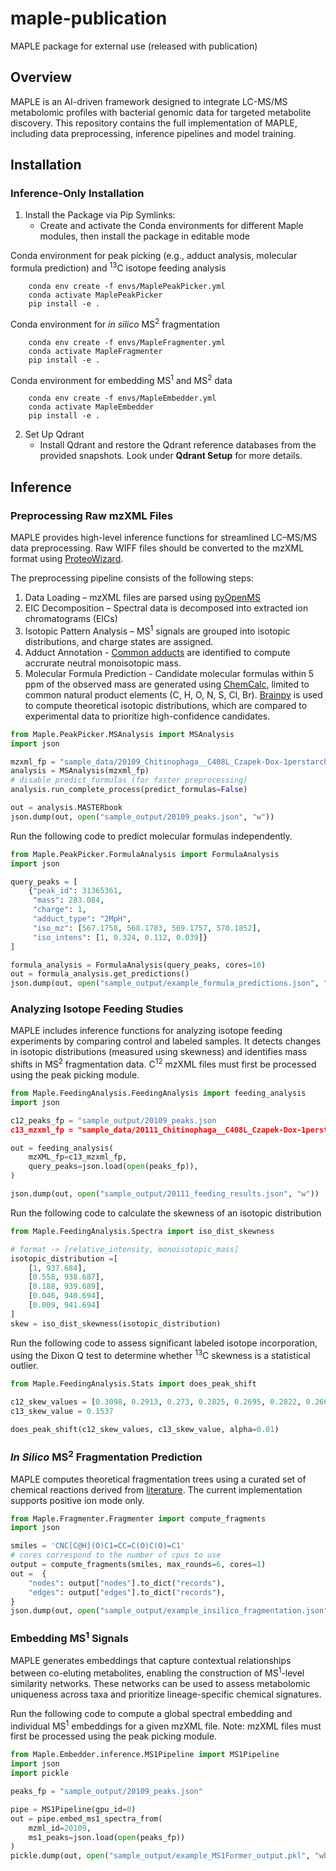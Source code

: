 # maple-publication
MAPLE package for external use (released with publication)

## Overview
MAPLE is an AI-driven framework designed to integrate LC-MS/MS metabolomic profiles with bacterial genomic data for targeted metabolite discovery. This repository contains the full implementation of MAPLE, including data preprocessing, inference pipelines and model training.

## Installation

### Inference-Only Installation
1. Install the Package via Pip Symlinks:
    - Create and activate the Conda environments for different Maple modules, then install the package in editable mode

Conda environment for peak picking (e.g., adduct analysis, molecular formula prediction) and <sup>13</sup>C isotope feeding analysis 
```
    conda env create -f envs/MaplePeakPicker.yml
    conda activate MaplePeakPicker
    pip install -e .
```

Conda environment for _in silico_ MS<sup>2</sup> fragmentation
```
    conda env create -f envs/MapleFragmenter.yml
    conda activate MapleFragmenter
    pip install -e .
```

Conda environment for embedding MS<sup>1</sup> and MS<sup>2</sup> data
```
    conda env create -f envs/MapleEmbedder.yml
    conda activate MapleEmbedder
    pip install -e .
```

2. Set Up Qdrant
    - Install Qdrant and restore the Qdrant reference databases from the provided snapshots. Look under **Qdrant Setup** for more details.

## Inference

### Preprocessing Raw mzXML Files

MAPLE provides high-level inference functions for streamlined LC–MS/MS data preprocessing. Raw WIFF files should be converted to the mzXML format using [ProteoWizard](https://hub.docker.com/r/proteowizard/pwiz-skyline-i-agree-to-the-vendor-licenses).

The preprocessing pipeline consists of the following steps:
1. Data Loading – mzXML files are parsed using [pyOpenMS](https://pyopenms.readthedocs.io/en/latest/)
2. EIC Decomposition – Spectral data is decomposed into extracted ion chromatograms (EICs)
3. Isotopic Pattern Analysis – MS<sup>1</sup> signals are grouped into isotopic distributions, and charge states are assigned.
4. Adduct Annotation - [Common adducts](https://github.com/magarveylab/maple-publication/blob/main/Maple/PeakPicker/database/adducts.csv) are identified to compute accrurate neutral monoisotopic mass.
5. Molecular Formula Prediction - Candidate molecular formulas within 5 ppm of the observed mass are generated using [ChemCalc](https://www.chemcalc.org/), limited to common natural product elements (C, H, O, N, S, Cl, Br). [Brainpy](https://github.com/mobiusklein/brainpy) is used to compute theoretical isotopic distributions, which are compared to experimental data to prioritize high-confidence candidates.
```python
from Maple.PeakPicker.MSAnalysis import MSAnalysis
import json

mzxml_fp = "sample_data/20109_Chitinophaga__C408L_Czapek-Dox-1perstarch_HP20-XAD7bags_C12_1.mzXML"
analysis = MSAnalysis(mzxml_fp)
# disable predict_formulas (for faster preprocessing)
analysis.run_complete_process(predict_formulas=False)

out = analysis.MASTERbook
json.dump(out, open("sample_output/20109_peaks.json", "w"))
```

Run the following code to predict molecular formulas independently.
```python
from Maple.PeakPicker.FormulaAnalysis import FormulaAnalysis
import json

query_peaks = [
    {"peak_id": 31365361,
     "mass": 283.084,
     "charge": 1,
     "adduct_type": "2MpH",
     "iso_mz": [567.1758, 568.1783, 569.1757, 570.1852],
     "iso_intens": [1, 0.324, 0.112, 0.039]}
]

formula_analysis = FormulaAnalysis(query_peaks, cores=10)
out = formula_analysis.get_predictions()
json.dump(out, open("sample_output/example_formula_predictions.json", "w"))
```

### Analyzing Isotope Feeding Studies

MAPLE includes inference functions for analyzing isotope feeding experiments by comparing control and labeled samples. It detects changes in isotopic distributions (measured using skewness) and identifies mass shifts in MS<sup>2</sup> fragmentation data. C<sup>12</sup> mzXML files must first be processed using the peak picking module.

```python
from Maple.FeedingAnalysis.FeedingAnalysis import feeding_analysis
import json

c12_peaks_fp = "sample_output/20109_peaks.json
c13_mzxml_fp = "sample_data/20111_Chitinophaga__C408L_Czapek-Dox-1perstarch_HP20-XAD7bags_C13_1.mzXML"

out = feeding_analysis(
    mzXML_fp=c13_mzxml_fp,
    query_peaks=json.load(open(peaks_fp)),
)

json.dump(out, open("sample_output/20111_feeding_results.json", "w"))
```

Run the following code to calculate the skewness of an isotopic distribution
```python
from Maple.FeedingAnalysis.Spectra import iso_dist_skewness

# format -> [relative_intensity, monoisotopic_mass]
isotopic_distribution =[
    [1, 937.684],
    [0.558, 938.687],
    [0.188, 939.689],
    [0.046, 940.694],
    [0.009, 941.694]
]
skew = iso_dist_skewness(isotopic_distribution)

```

Run the following code to assess significant labeled isotope incorporation, using the Dixon Q test to determine whether <sup>13</sup>C skewness is a statistical outlier.

```python
from Maple.FeedingAnalysis.Stats import does_peak_shift

c12_skew_values = [0.3098, 0.2913, 0.273, 0.2825, 0.2695, 0.2822, 0.2668]
c13_skew_value = 0.1537

does_peak_shift(c12_skew_values, c13_skew_value, alpha=0.01)
```

### _In Silico_ MS<sup>2</sup> Fragmentation Prediction
MAPLE computes theoretical fragmentation trees using a curated set of chemical reactions derived from [literature](https://pubs.rsc.org/en/content/articlelanding/2016/np/c5np00073d). The current implementation supports positive ion mode only.
```python
from Maple.Fragmenter.Fragmenter import compute_fragments
import json

smiles = 'CNC[C@H](O)C1=CC=C(O)C(O)=C1'
# cores correspond to the number of cpus to use
output = compute_fragments(smiles, max_rounds=6, cores=1)
out =  {
    "nodes": output["nodes"].to_dict("records"),
    "edges": output["edges"].to_dict("records"),
}
json.dump(out, open("sample_output/example_insilico_fragmentation.json", "w"))
```

### Embedding MS<sup>1</sup> Signals
MAPLE generates embeddings that capture contextual relationships between co-eluting metabolites, enabling the construction of MS<sup>1</sup>-level similarity networks. These networks can be used to assess metabolomic uniqueness across taxa and prioritize lineage-specific chemical signatures.

Run the following code to compute a global spectral embedding and individual MS<sup>1</sup> embeddings for a given mzXML file. Note: mzXML files must first be processed using the peak picking module.

```python
from Maple.Embedder.inference.MS1Pipeline import MS1Pipeline
import json
import pickle

peaks_fp = "sample_output/20109_peaks.json"

pipe = MS1Pipeline(gpu_id=0)
out = pipe.embed_ms1_spectra_from(
    mzml_id=20109,
    ms1_peaks=json.load(open(peaks_fp))
)
pickle.dump(out, open("sample_output/example_MS1Former_output.pkl", "wb"))
```
